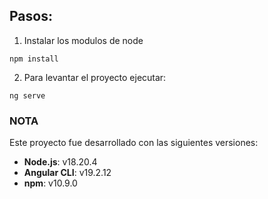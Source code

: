 ## Pasos:
1. Instalar los modulos de node
```
npm install
```

2. Para levantar el proyecto ejecutar:
```
ng serve
```

 ### NOTA
Este proyecto fue desarrollado con las siguientes versiones:

- **Node.js**: v18.20.4
- **Angular CLI**: v19.2.12
- **npm**: v10.9.0

